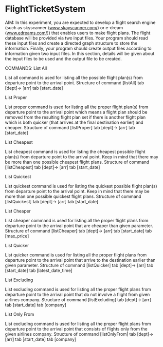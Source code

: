 # FlightTicketSystem
AIM:
In this experiment, you are expected to develop a flight search engine (such as skyscanner
(www.skayscanner.com/) or e-dream (www.edreams.com/)) that enables users to make flight plans. The
flight database will be provided via two input files. Your program should read these input files and create a
directed graph structure to store the information. Finally, your program should create output files according
to information given two input files. In this section, details will be given about the input files to be used
and the output file to be created.

COMMANDS:
List All

List all command is used for listing all the possible flight plan(s) from departure point to the arrival point.
Structure of command
[listAll] tab [dept]-> [arr] tab [start_date]

List Proper

List proper command is used for listing all the proper flight plan(s) from departure point to the arrival
point which means a flight plan should be removed from the resulting flight plan set if there is another
flight plan which is both quicker (that arrives at the final destination earlier) and cheaper.
Structure of command
[listProper] tab [dept]-> [arr] tab [start_date]

List Cheapest

List cheapest command is used for listing the cheapest possible flight plan(s) from departure point to the
arrival point. Keep in mind that there may be more than one possible cheapest flight plans.
Structure of command
[listCheapest] tab [dept]-> [arr] tab [start_date]

List Quickest

List quickest command is used for listing the quickest possible flight plan(s) from departure point to the
arrival point. Keep in mind that there may be more than one possible quickest flight plans.
Structure of command
[listQuickest] tab [dept]-> [arr] tab [start_date]

List Cheaper

List cheaper command is used for listing all the proper flight plans from departure point to the arrival
point that are cheaper than given parameter.
Structure of command
[listCheaper] tab [dept]-> [arr] tab [start_date] tab [max_price]

List Quicker

List quicker command is used for listing all the proper flight plans from departure point to the arrival
point that arrive to the destination earlier than given parameter.
Structure of command
[listQuicker] tab [dept]-> [arr] tab [start_date] tab [latest_date_time]

List Excluding

List excluding command is used for listing all the proper flight plans from departure point to the arrival
point that do not involve a flight from given airlines company.
Structure of command
[listExcluding] tab [dept]-> [arr] tab [start_date] tab [company]

List Only From

List excluding command is used for listing all the proper flight plans from departure point to the arrival
point that consists of flights only from the given airlines company.
Structure of command
[listOnlyFrom] tab [dept]-> [arr] tab [start_date] tab [company]
